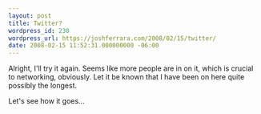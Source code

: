 ```yaml
---
layout: post
title: Twitter?
wordpress_id: 230
wordpress_url: https://joshferrara.com/2008/02/15/twitter/
date: 2008-02-15 11:52:31.000000000 -06:00
---
```

Alright, I'll try it again. Seems like more people are in on it, which is crucial to networking, obviously. Let it be known that I have been on here quite possibly the longest.

Let's see how it goes...
